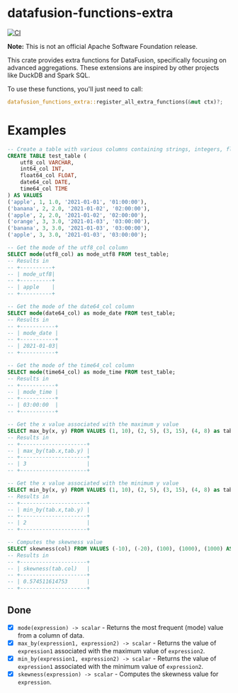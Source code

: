 # datafusion-functions-extra

[![CI](https://github.com/datafusion-contrib/datafusion-functions-extra/actions/workflows/ci.yml/badge.svg?event=push)](https://github.com/datafusion-contrib/datafusion-functions-extra/actions/workflows/ci.yml?query=branch%3Amain)

<!-- [![Crates.io](https://img.shields.io/crates/v/datafusion-functions-extra?color=green)](https://crates.io/crates/datafusion-functions-extra) -->

**Note:** This is not an official Apache Software Foundation release.

This crate provides extra functions for DataFusion, specifically focusing on advanced aggregations. These extensions are inspired by other projects like DuckDB and Spark SQL.

To use these functions, you'll just need to call:

```rust
datafusion_functions_extra::register_all_extra_functions(&mut ctx)?;
```

# Examples

```sql
-- Create a table with various columns containing strings, integers, floats, dates, and times
CREATE TABLE test_table (
    utf8_col VARCHAR,
    int64_col INT,
    float64_col FLOAT,
    date64_col DATE,
    time64_col TIME
) AS VALUES
('apple', 1, 1.0, '2021-01-01', '01:00:00'),
('banana', 2, 2.0, '2021-01-02', '02:00:00'),
('apple', 2, 2.0, '2021-01-02', '02:00:00'),
('orange', 3, 3.0, '2021-01-03', '03:00:00'),
('banana', 3, 3.0, '2021-01-03', '03:00:00'),
('apple', 3, 3.0, '2021-01-03', '03:00:00');

-- Get the mode of the utf8_col column
SELECT mode(utf8_col) as mode_utf8 FROM test_table;
-- Results in
-- +----------+
-- | mode_utf8|
-- +----------+
-- | apple    |
-- +----------+

-- Get the mode of the date64_col column
SELECT mode(date64_col) as mode_date FROM test_table;
-- Results in
-- +-----------+
-- | mode_date |
-- +-----------+
-- | 2021-01-03|
-- +-----------+

-- Get the mode of the time64_col column
SELECT mode(time64_col) as mode_time FROM test_table;
-- Results in
-- +-----------+
-- | mode_time |
-- +-----------+
-- | 03:00:00  |
-- +-----------+

-- Get the x value associated with the maximum y value
SELECT max_by(x, y) FROM VALUES (1, 10), (2, 5), (3, 15), (4, 8) as tab(x, y);
-- Results in
-- +---------------------+
-- | max_by(tab.x,tab.y) |
-- +---------------------+
-- | 3                   |
-- +---------------------+

-- Get the x value associated with the minimum y value
SELECT min_by(x, y) FROM VALUES (1, 10), (2, 5), (3, 15), (4, 8) as tab(x, y);
-- Results in
-- +---------------------+
-- | min_by(tab.x,tab.y) |
-- +---------------------+
-- | 2                   |
-- +---------------------+

-- Computes the skewness value
SELECT skewness(col) FROM VALUES (-10), (-20), (100), (1000), (1000) AS tab(col);
-- Results in
-- +---------------------+
-- | skewness(tab.col)   |
-- +---------------------+
-- | 0.574511614753      |
-- +---------------------+
```

## Done

- [x] `mode(expression) -> scalar` - Returns the most frequent (mode) value from a column of data.
- [x] `max_by(expression1, expression2) -> scalar` - Returns the value of `expression1` associated with the maximum value of `expression2`.
- [x] `min_by(expression1, expression2) -> scalar` - Returns the value of `expression1` associated with the minimum value of `expression2`.
- [x] `skewness(expression) -> scalar` - Computes the skewness value for `expression`.
